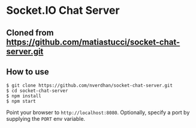 # Socket.IO Chat Server

## Cloned from https://github.com/matiastucci/socket-chat-server.git

## How to use

```
$ git clone https://github.com/nverdhan/socket-chat-server.git
$ cd socket-chat-server
$ npm install
$ npm start
```

Point your browser to `http://localhost:8080`. Optionally, specify
a port by supplying the `PORT` env variable.
